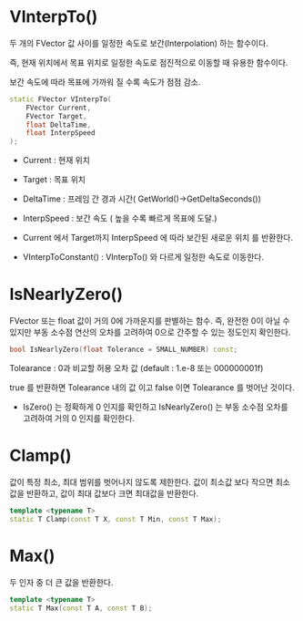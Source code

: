 # VInterpTo()

두 개의 FVector 값 사이를 일정한 속도로 보간(Interpolation) 하는 함수이다.

즉, 현재 위치에서 목표 위치로 일정한 속도로 점진적으로 이동할 때 유용한 함수이다.

보간 속도에 따라 목표에 가까워 질 수록 속도가 점점 감소.

```c++
static FVector VInterpTo(
    FVector Current, 
    FVector Target, 
    float DeltaTime, 
    float InterpSpeed
);
```

- Current : 현재 위치
- Target : 목표 위치
- DeltaTime : 프레임 간 경과 시간( GetWorld()->GetDeltaSeconds())
- InterpSpeed : 보간 속도 ( 높을 수록 빠르게 목표에 도달.)

- Current 에서 Target까지 InterpSpeed 에 따라 보간된 새로운 위치 를 반환한다.

- VInterpToConstant() : VInterpTo() 와 다르게 일정한 속도로 이동한다. 

# IsNearlyZero()

FVector 또는 float 값이 거의 0에 가까운지를 판별하는 함수.
즉, 완전한 0이 아닐 수 있지만 부동 소수점 연산의 오차를 고려하여 0으로 간주할 수 있는 정도인지 확인한다.

```c++
bool IsNearlyZero(float Tolerance = SMALL_NUMBER) const;
```
Tolearance : 0과 비교할 허용 오차 값 (default : 1.e-8 또는 000000001f)

true 를 반환하면 Tolearance 내의 값 이고 false 이면 Tolearance 를 벗어난 것이다.

- IsZero() 는 정확하게 0 인지를 확인하고 IsNearlyZero() 는 부동 소수점 오차를 고려하여 거의 0 인지를 확인한다.

# Clamp()

값이 특정 최소, 최대 범위를 벗어나지 않도록 제한한다.  값이 최소값 보다 작으면 최소값을 반환하고, 값이 최대 값보다 크면 최대값을 반환한다.
```c++
template <typename T>
static T Clamp(const T X, const T Min, const T Max);
```

# Max()

두 인자 중 더 큰 값을 반환한다.
```c++
template <typename T>
static T Max(const T A, const T B);
```